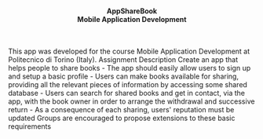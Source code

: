 <p align="center">
  <b></b><br>
  <b> AppShareBook</b><br>
  <b> Mobile Application Development</b><br>
  <br><br>
</p>
This app was developed for the course Mobile Application Development at Politecnico di Torino (Italy).
Assignment Description
Create an app that helps people to share books
  - The app should easily allow users to sign up and setup a basic profile
  - Users can make books available for sharing, providing all the relevant pieces of information by accessing some shared database
  - Users can search for shared books and get in contact, via the app, with the book owner in order to arrange the withdrawal and successive return
  - As a consequence of each sharing, users' reputation must be updated
Groups are encouraged to propose extensions to these basic requirements
